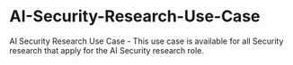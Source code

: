 # AI-Security-Research-Use-Case
AI Security Research Use Case - This use case is available for all Security research that apply for the AI Security research role. 
